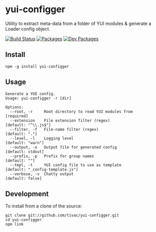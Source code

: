 yui-configger
=============

Utility to extract meta-data from a folder of YUI modules & generate a Loader config object.

[![Build Status](https://travis-ci.org/tivac/yui-configger.png?branch=rethinking-everything)](https://travis-ci.org/tivac/yui-configger)
[![Packages](https://david-dm.org/tivac/yui-configger/status.png)](https://david-dm.org/tivac/yui-configger/)
[![Dev Packages](https://david-dm.org/tivac/yui-configger/dev-status.png)](https://david-dm.org/tivac/yui-configger/)

## Install ##

    npm -g install yui-configger

## Usage ##

    Generate a YUI config.
    Usage: yui-configger -r [dir]
    
    Options:
      --root, -r     Root directory to read YUI modules from                [required]
      --extension    File extension filter (regex)                          [default: "^\\.js$"]
      --filter, -f   File-name filter (regex)                               [default: "."]
      --level, -l    Logging level                                          [default: "warn"]
      --output, -o   Output file for generated config                       [default: stdout]
      --prefix, -p   Prefix for group names                                 [default: ""]
      --tmpl, -t     YUI config file to use as template                     [default: "_config-template.js"]
      --verbose, -v  Chatty output                                          [default: false]


## Development ##

To install from a clone of the source:

    git clone git://github.com/tivac/yui-configger.git
    cd yui-configger
    npm link
